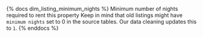 {% docs dim_listing_minimum_nights %}
    Minimum number of nights required to rent this property 
    Keep in mind that old listings might have `minimum nights` set to 0 in the source tables. Our data cleaning updates this to `1`.
{% enddocs %}